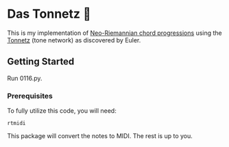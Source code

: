 # Das Tonnetz 🍩

This is my implementation of [Neo-Riemannian chord progressions](https://en.wikipedia.org/wiki/Neo-Riemannian_theory) using the [Tonnetz](https://en.wikipedia.org/wiki/Tonnetz) (tone network) as discovered by Euler.

## Getting Started

Run 0116.py.

### Prerequisites

To fully utilize this code, you will need: 

```
rtmidi
```

This package will convert the notes to MIDI. The rest is up to you.
